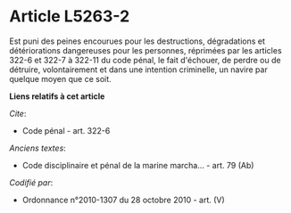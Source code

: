 # Article L5263-2

Est puni des peines encourues pour les destructions, dégradations et détériorations dangereuses pour les personnes, réprimées
par les articles 322-6 et 322-7 à 322-11 du code pénal, le fait d'échouer, de perdre ou de détruire, volontairement et dans
une intention criminelle, un navire par quelque moyen que ce soit.

**Liens relatifs à cet article**

_Cite_:

  - Code pénal - art. 322-6

_Anciens textes_:

  - Code disciplinaire et pénal de la marine marcha... - art. 79 (Ab)

_Codifié par_:

  - Ordonnance n°2010-1307 du 28 octobre 2010 - art. (V)
